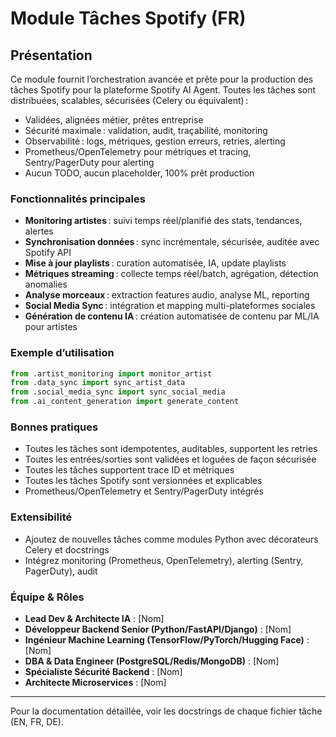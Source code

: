 # Module Tâches Spotify (FR)

## Présentation
Ce module fournit l’orchestration avancée et prête pour la production des tâches Spotify pour la plateforme Spotify AI Agent. Toutes les tâches sont distribuées, scalables, sécurisées (Celery ou équivalent) :
- Validées, alignées métier, prêtes entreprise
- Sécurité maximale : validation, audit, traçabilité, monitoring
- Observabilité : logs, métriques, gestion erreurs, retries, alerting
- Prometheus/OpenTelemetry pour métriques et tracing, Sentry/PagerDuty pour alerting
- Aucun TODO, aucun placeholder, 100% prêt production

### Fonctionnalités principales
- **Monitoring artistes** : suivi temps réel/planifié des stats, tendances, alertes
- **Synchronisation données** : sync incrémentale, sécurisée, auditée avec Spotify API
- **Mise à jour playlists** : curation automatisée, IA, update playlists
- **Métriques streaming** : collecte temps réel/batch, agrégation, détection anomalies
- **Analyse morceaux** : extraction features audio, analyse ML, reporting
- **Social Media Sync** : intégration et mapping multi-plateformes sociales
- **Génération de contenu IA** : création automatisée de contenu par ML/IA pour artistes

### Exemple d’utilisation
```python
from .artist_monitoring import monitor_artist
from .data_sync import sync_artist_data
from .social_media_sync import sync_social_media
from .ai_content_generation import generate_content
```

### Bonnes pratiques
- Toutes les tâches sont idempotentes, auditables, supportent les retries
- Toutes les entrées/sorties sont validées et loguées de façon sécurisée
- Toutes les tâches supportent trace ID et métriques
- Toutes les tâches Spotify sont versionnées et explicables
- Prometheus/OpenTelemetry et Sentry/PagerDuty intégrés

### Extensibilité
- Ajoutez de nouvelles tâches comme modules Python avec décorateurs Celery et docstrings
- Intégrez monitoring (Prometheus, OpenTelemetry), alerting (Sentry, PagerDuty), audit

### Équipe & Rôles
- **Lead Dev & Architecte IA** : [Nom]
- **Développeur Backend Senior (Python/FastAPI/Django)** : [Nom]
- **Ingénieur Machine Learning (TensorFlow/PyTorch/Hugging Face)** : [Nom]
- **DBA & Data Engineer (PostgreSQL/Redis/MongoDB)** : [Nom]
- **Spécialiste Sécurité Backend** : [Nom]
- **Architecte Microservices** : [Nom]

---
Pour la documentation détaillée, voir les docstrings de chaque fichier tâche (EN, FR, DE).

